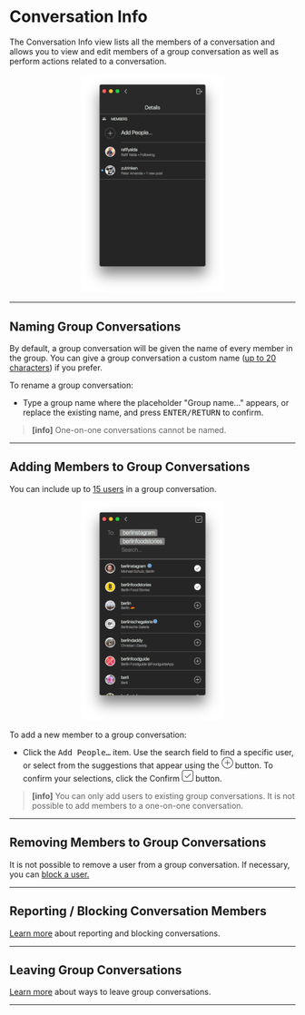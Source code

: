 # Conversation Info

The Conversation Info view lists all the members of a conversation and allows you to view and edit members of a group conversation as well as perform actions related to a conversation.

<p style="text-align: center; margin-top: 1em;"><img src="/views/assets/conversation-info.png" width="50%" height="50%" /></p>

------

## Naming Group Conversations

By default, a group conversation will be given the name of every member in the group. You can give a group conversation a custom name ([up to 20 characters](/misc/limits.md)) if you prefer.

To rename a group conversation:

- Type a group name where the placeholder "Group name…" appears, or replace the existing name, and press <kbd>ENTER/RETURN</kbd> to confirm.

> **[info]**
> One-on-one conversations cannot be named.

------

## Adding Members to Group Conversations

You can include up to [15 users](/misc/limits.md) in a group conversation. 

<p style="text-align: center; margin-top: 1em;"><img src="/views/assets/conversation-select.png" width="50%" height="50%" /></p>

To add a new member to a group conversation:

- Click the <kbd>Add People…</kbd> item. Use the search field to find a specific user, or select from the suggestions that appear using the <img src="/views/assets/select.png" width="20" height="20" /> button. To confirm your selections, click the Confirm <img src="/views/assets/accept.png" width="20" height="20" /> button.

> **[info]**
> You can only add users to existing group conversations. It is not possible to add members to a one-on-one conversation.

------

## Removing Members to Group Conversations

It is not possible to remove a user from a group conversation. If necessary, you can [block a user.](/getstarted/block-profile.md)

------

## Reporting / Blocking Conversation Members

[Learn more](/views/conversations/list.md#reporting--blocking-conversations) about reporting and blocking conversations.

------

## Leaving Group Conversations

[Learn more](/views/conversations/list.md#leaving-group-conversations) about ways to leave group conversations.

------